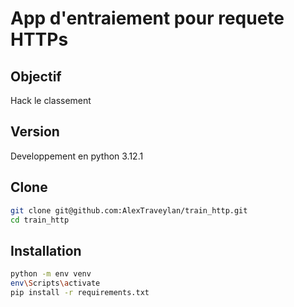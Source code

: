 # App d'entraiement pour requete HTTPs

## Objectif

Hack le classement

## Version

Developpement en python 3.12.1

## Clone
    
```bash
git clone git@github.com:AlexTraveylan/train_http.git
cd train_http
```

## Installation

```bash
python -m env venv
env\Scripts\activate
pip install -r requirements.txt
```